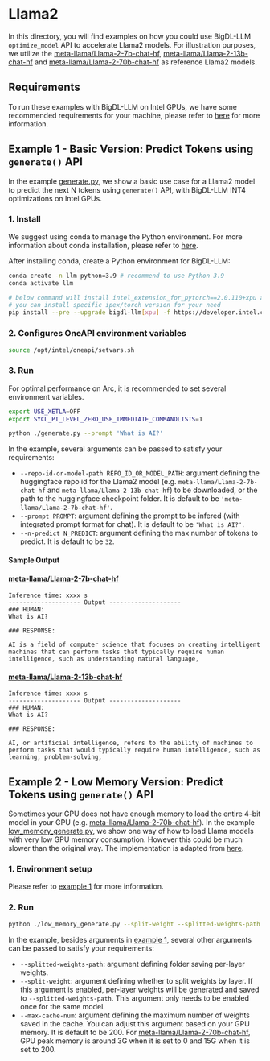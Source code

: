 # Llama2
In this directory, you will find examples on how you could use BigDL-LLM `optimize_model` API to accelerate Llama2 models. For illustration purposes, we utilize the [meta-llama/Llama-2-7b-chat-hf](https://huggingface.co/meta-llama/Llama-2-7b-chat-hf), [meta-llama/Llama-2-13b-chat-hf](https://huggingface.co/meta-llama/Llama-2-13b-chat-hf) and [meta-llama/Llama-2-70b-chat-hf](https://huggingface.co/meta-llama/Llama-2-70b-chat-hf) as reference Llama2 models.

## Requirements
To run these examples with BigDL-LLM on Intel GPUs, we have some recommended requirements for your machine, please refer to [here](../README.md#recommended-requirements) for more information.

## Example 1 - Basic Version: Predict Tokens using `generate()` API
In the example [generate.py](./generate.py), we show a basic use case for a Llama2 model to predict the next N tokens using `generate()` API, with BigDL-LLM INT4 optimizations on Intel GPUs.
### 1. Install
We suggest using conda to manage the Python environment. For more information about conda installation, please refer to [here](https://docs.conda.io/en/latest/miniconda.html#).

After installing conda, create a Python environment for BigDL-LLM:
```bash
conda create -n llm python=3.9 # recommend to use Python 3.9
conda activate llm

# below command will install intel_extension_for_pytorch==2.0.110+xpu as default
# you can install specific ipex/torch version for your need
pip install --pre --upgrade bigdl-llm[xpu] -f https://developer.intel.com/ipex-whl-stable-xpu
```

### 2. Configures OneAPI environment variables
```bash
source /opt/intel/oneapi/setvars.sh
```

### 3. Run

For optimal performance on Arc, it is recommended to set several environment variables.

```bash
export USE_XETLA=OFF
export SYCL_PI_LEVEL_ZERO_USE_IMMEDIATE_COMMANDLISTS=1
```

```bash
python ./generate.py --prompt 'What is AI?'
```

In the example, several arguments can be passed to satisfy your requirements:

- `--repo-id-or-model-path REPO_ID_OR_MODEL_PATH`: argument defining the huggingface repo id for the Llama2 model (e.g. `meta-llama/Llama-2-7b-chat-hf` and `meta-llama/Llama-2-13b-chat-hf`) to be downloaded, or the path to the huggingface checkpoint folder. It is default to be `'meta-llama/Llama-2-7b-chat-hf'`.
- `--prompt PROMPT`: argument defining the prompt to be infered (with integrated prompt format for chat). It is default to be `'What is AI?'`.
- `--n-predict N_PREDICT`: argument defining the max number of tokens to predict. It is default to be `32`.

#### Sample Output
#### [meta-llama/Llama-2-7b-chat-hf](https://huggingface.co/meta-llama/Llama-2-7b-chat-hf)
```log
Inference time: xxxx s
-------------------- Output --------------------
### HUMAN:
What is AI?

### RESPONSE:

AI is a field of computer science that focuses on creating intelligent machines that can perform tasks that typically require human intelligence, such as understanding natural language,
```

#### [meta-llama/Llama-2-13b-chat-hf](https://huggingface.co/meta-llama/Llama-2-13b-chat-hf)
```log
Inference time: xxxx s
-------------------- Output --------------------
### HUMAN:
What is AI?

### RESPONSE:

AI, or artificial intelligence, refers to the ability of machines to perform tasks that would typically require human intelligence, such as learning, problem-solving,
```

## Example 2 - Low Memory Version: Predict Tokens using `generate()` API

Sometimes your GPU does not have enough memory to load the entire 4-bit model in your GPU (e.g. [meta-llama/Llama-2-70b-chat-hf](https://huggingface.co/meta-llama/Llama-2-70b-chat-hf)). In the example [low_memory_generate.py](./low_memory_generate.py), we show one way of how to load Llama models with very low GPU memory consumption. However this could be much slower than the original way. The implementation is adapted from [here](https://www.kaggle.com/code/simjeg/platypus2-70b-without-wikipedia-rag).

### 1. Environment setup
Please refer to [example 1](#example-1---basic-version-predict-tokens-using-generate-api) for more information.

### 2. Run

```bash
python ./low_memory_generate.py --split-weight --splitted-weights-path ${SPLITTED_WEIGHTS_PATH}
```

In the example, besides arguments in [example 1](#3-run), several other arguments can be passed to satisfy your requirements:

- `--splitted-weights-path`: argument defining folder saving per-layer weights.
- `--split-weight`: argument defining whether to split weights by layer. If this argument is enabled, per-layer weights will be generated and saved to `--splitted-weights-path`. This argument only needs to be enabled once for the same model.
- `--max-cache-num`: argument defining the maximum number of weights saved in the cache. You can adjust this argument based on your GPU memory. It is default to be 200. For [meta-llama/Llama-2-70b-chat-hf](https://huggingface.co/meta-llama/Llama-2-70b-chat-hf), GPU peak memory is around 3G when it is set to 0 and 15G when it is set to 200.
